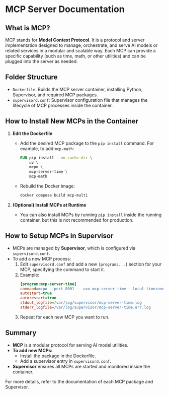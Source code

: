 # MCP Server Documentation

## What is MCP?
MCP stands for **Model Context Protocol**. It is a protocol and server implementation designed to manage, orchestrate, and serve AI models or related services in a modular and scalable way. Each MCP can provide a specific capability (such as time, math, or other utilities) and can be plugged into the server as needed.

## Folder Structure

- `Dockerfile`: Builds the MCP server container, installing Python, Supervisor, and required MCP packages.
- `supervisord.conf`: Supervisor configuration file that manages the lifecycle of MCP processes inside the container.

## How to Install New MCPs in the Container

1. **Edit the Dockerfile**
   - Add the desired MCP package to the `pip install` command. For example, to add `mcp-math`:
     ```dockerfile
     RUN pip install --no-cache-dir \
         uv \
         mcpo \
         mcp-server-time \
         mcp-math
     ```
   - Rebuild the Docker image:
     ```powershell
     docker compose build mcp-multi
     ```

2. **(Optional) Install MCPs at Runtime**
   - You can also install MCPs by running `pip install` inside the running container, but this is not recommended for production.

## How to Setup MCPs in Supervisor

- MCPs are managed by **Supervisor**, which is configured via `supervisord.conf`.
- To add a new MCP process:
  1. Edit `supervisord.conf` and add a new `[program:...]` section for your MCP, specifying the command to start it.
  2. Example:
     ```ini
     [program:mcp-server-time]
     command=mcpo --port 8001 -- uvx mcp-server-time --local-timezone=America/Sao_Paulo
     autostart=true
     autorestart=true
     stdout_logfile=/var/log/supervisor/mcp-server-time.log
     stderr_logfile=/var/log/supervisor/mcp-server-time.err.log
     ```
  3. Repeat for each new MCP you want to run.

## Summary
- **MCP** is a modular protocol for serving AI model utilities.
- **To add new MCPs:**
  - Install the package in the Dockerfile.
  - Add a supervisor entry in `supervisord.conf`.
- **Supervisor** ensures all MCPs are started and monitored inside the container.

For more details, refer to the documentation of each MCP package and Supervisor.
